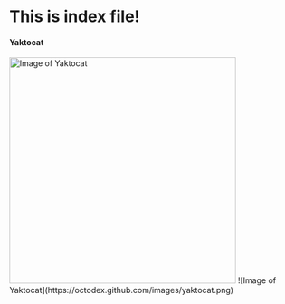 # This is index file!

#### Yaktocat
<img alt="Image of Yaktocat" src=https://octodex.github.com/images/yaktocat.png width=400>
![Image of Yaktocat](https://octodex.github.com/images/yaktocat.png)
